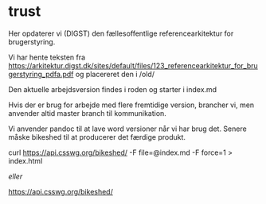 # trust
Her opdaterer vi (DIGST) den fællesoffentlige referencearkitektur for brugerstyring.

Vi har hente teksten fra https://arkitektur.digst.dk/sites/default/files/123_referencearkitektur_for_brugerstyring_pdfa.pdf
og placereret den i /old/

Den aktuelle arbejdsversion findes i roden og starter i index.md

Hvis der er brug for arbejde med flere fremtidige version, brancher vi, men anvender altid master branch til kommunikation.

Vi anvender pandoc til at lave word versioner når vi har brug det. Senere måske bikeshed til at producerer det færdige produkt.

curl https://api.csswg.org/bikeshed/ -F file=@index.md -F force=1 > index.html

*eller*

https://api.csswg.org/bikeshed/
